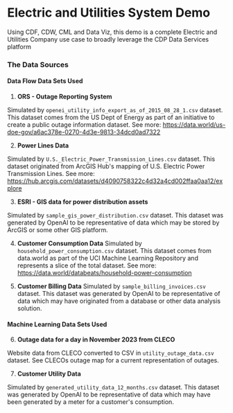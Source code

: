 # Electric and Utilities System Demo
Using CDF, CDW, CML and Data Viz, this demo is a complete Electric and Utilities Company use case to broadly leverage the CDP Data Services platform


### The Data Sources

#### Data Flow Data Sets Used

1. **ORS - Outage Reporting System**

Simulated by `openei_utility_info_export_as_of_2015_08_28_1.csv` dataset. This dataset comes from the US Dept of Energy as part of an initiative to create a public outage information dataset. See more: https://data.world/us-doe-gov/a6ac378e-0270-4d3e-9813-34dcd0ad7322

2. **Power Lines Data**

Simulated by `U.S._Electric_Power_Transmission_Lines.csv` dataset. This dataset originated from ArcGIS Hub's mapping of U.S. Electric Power Transmission Lines. See more: https://hub.arcgis.com/datasets/d4090758322c4d32a4cd002ffaa0aa12/explore

3. **ESRI - GIS data for power distribution assets**

Simulated by `sample_gis_power_distribution.csv` dataset. This dataset was generated by OpenAI to be representative of data which may be stored by ArcGIS or some other GIS platform.

4. **Customer Consumption Data**
Simulated by `household_power_consumption.csv` dataset.  This dataset comes from data.world as part of the UCI Machine Learning Repository and represents a slice of the total dataset. See more: https://data.world/databeats/household-power-consumption

5. **Customer Billing Data**
Simulated by `sample_billing_invoices.csv` dataset. This dataset was generated by OpenAI to be representative of data which may have originated from a database or other data analysis solution.


#### Machine Learning Data Sets Used

6. **Outage data for a day in November 2023 from CLECO**

Website data from CLECO converted to CSV in `utility_outage_data.csv` dataset.  See CLECOs outage map for a current representation of outages.

7. **Customer Utility Data**

Simulated by `generated_utility_data_12_months.csv` dataset. This dataset was generated by OpenAI to be representative of data which may have been generated by a meter for a customer's consumption.

